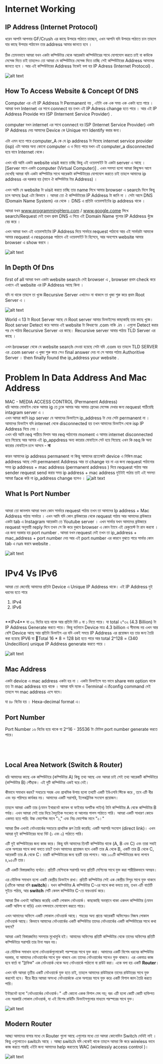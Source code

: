 # Internet Working


## IP Address (Internet Protocol) 

ধরেন আপনি আপনার GF/Crush এর কাছে উপহার পাঠাতে চাচ্ছেন,  এখন আপনি যদি উপহার পাঠাতে চান তাহলে  যার কাছে উপহার পাঠাবেন তার address আমার জানতে হবে । 
<br><br>
ঠিক তেমনভাবে আমরা যখন একটা কম্পিউটার থেকে আরেকটা কম্পিউটারের সাথে যোগাযোগ করতে চাই বা কাউকে মেসেজ দিতে চাই তাহলেও তো আমরা যে কম্পিউটারে মেসেজ দিতে চাচ্ছি সেই কম্পিউটারের Address আমাদের জানতে হবে । আর এই কম্পিউটারের Address টাকেই বলা হয় IP Adress (Internet Protocol) .  

![alt text](image.png)


## How To Access Website & Concept Of DNS 

Computer এর এই IP Address টা Permanent নয় , এইটা এক এক সময় এক একটা হতে পারে । আমরা যখন Internet এর সাথে connect হয় তখন এই IP Adress change হতে পারে । আর এই IP Address Provide করে ISP (Internent Service Provider) .  
<br>
computer যখন internet এর সাথে connect হয় ISP (Internet Service Provider) একটা IP Address দেয় আমাদের Device কে Unique ভাবে Identify করার জন্য। 
<br><br>
এটা এমন হতে পারে  computer_A কে যে ip address টা দিয়েছে internet service provider (isp) এটা আবার অন্য কোনো computer এ ও দিতে পারে যখন এই computer_a disconnected হয়ে যাবে Internet থেকে। 
<br><br>
এখন ধরি আমি একটা website visit করতে চাচ্ছি কিন্তু এই ওয়েবসাইট টা একটা server এ আছে । [Server মানে একটা computer (Virtual Computer)] . এখন সমস্যা হলো আমরা কিছুক্ষন আগে দেখেছি আমরা যদি একটা কম্পিউটার সাথে আরেকটা কম্পিউটারের যোগাযোগ করাতে চাই তাহলে আমাদের ip address এর দরকার হয় (মানে ঐ কম্পিউটার টার Address) ।
<br><br>
এখন আমি যে website টা visit করতে চাচ্ছি তার name লিখে আমার browser এ search দিলে কিন্তু চলে আসছে but এটা কিভাবে । আমরা তো ঐ কম্পিউটারের IP Address টা জানি না । সেটা আসে  DNS (Domain Name System) এর থেকে । DNS এ প্রতিটা ওয়েবসাইটের ip address থাকে । <br> 

আমরা যখন www.programmingHero.com / www.google.come লিখে search/Request  দেই তখন প্রথম DNS এ গিয়ে এই Domain Name গুলোর IP Address খুঁজে বের করে । <br>

এখন আমরা যখন এই ওয়েবসাইটের IP Address দিয়ে সার্ভারে request পাঠাবো আর এই সার্ভারটা আমাকে আমার request এ response পাঠাবে এই ওয়েবসাইট টা হিসেবে,  আর অবশেষে website আমার browser এ show করবে  । 

![alt text](image-1.png)


## In Depth Of Dns 


first of all আমরা যখন একটা website search দেই browser এ ,  browser প্রথম check করে এখানে এই website এর IP Address আছে কিনা । 

যদি না থাকে তাহলে তা খুজে Recursive Server এখানেও না থাকলে তা খুজা শুরু করে প্রথম Root Server এ । 

![alt text](image-2.png)

World এ 13 টা Root Server আছে যে Root server আমার ডিভাইসের কাছাকাছি তার কাছে খুজে। Root server Detect করে আমার এই website টা কিধরণের .com নাকি .in । এগুলো Detect করার পর সে পাঠায় Recursive Server এর কাছে। Recursive server  আবার পাঠায় TLD Server এর কাছে । 
<br><br>
এখন browser থেকে যে website search দেওয়া হয়েছে সেটা যদি .com হয় তাহলে TLD SERVER এর .com  server  এ খুজা শুরু করে সেও final answer দেয় না  সে  আবার পাঠায় Authoritive Server । then finally found the ip_address your website . 


# Problem In Data Address And Mac Address 

MAC - MEDIA ACCESS CONTROL (Permanent Address)
<br>
ধরি আমার মোবাইল থেকে আমার ig তে ঢুকে আমার আর আমার ফ্রেণ্ডের মেসেজ দেখার জন্য request পাঠিয়েছি  intagram server এ ।
<br>
এখন আমরা জানি isp server যে আমাদের ডিভাইসে ip_address টা দেয় সেটা permanent না । 
<br>
আমাদের ডিভাইস যদি internet থেকে disconnected হয় তখন আমাদের ডিভাইস থেকে isp IP Address  নিয়ে নেয় । 
<br>
এখন ধরি আমি req পাঠিয়ে দিলাম আর req পাঠানোর moment এ আমার internet disconnected হয়ে গিয়েছে আর আমার এই ip_appdress অন্য কারোর মোবাইলে সেট হয়ে গিয়েছে এখন কি req কি অন্য কারোর মোবাইলে চলে আসবে - **না** 
<br><br>
কারন আমাদের ip address permanent না কিন্তু আমাদের প্রত্যেকটা device এ নিজিস্ব mac address আছে সেটা permanent Address আর তা change হয় না এর জন্য request পাঠানোর সময় ip address   + mac address (permanent address ) দিয়ে request পাঠায় আর sender request send করার সময় ip address + mac address দুইটাই পাঠায় তাই এই সমস্যা আমরা face করি না ip_address change হলেও । 
![alt text](image-3.png)


## What Is Port Number 
<br>
আমরা তো জানলাম আমরা যখন কোন সার্ভারে request পাঠায় তখন তা আমাদের Ip address + Mac Address পাঠায় সার্ভারে । 
 এখন আমি যদি কোন ব্রাউজারের থেকে request পাঠায় আর আমাদের ব্রাউজারে একটা tab এ Instagram আরেকটা তে Youtube server । এখন  সার্ভার যখন আমাদের  ব্রাউজারে request অনুযায়ী reply দিবে তখন সে কি করে বুঝবে browser এ কোন ট্যাবে এই রেকুয়েস্ট টা রান করবো । এর জন্য দরকার হয় port number . আমরা যখন request দেই তখন তা ip_address + mac_address + port number দেয় আর এই port number এর কারনে বুঝতে পারে সার্ভার কোন tab এ run করবে website . 

![alt text](image-4.png)

 # IPv4 Vs IPv6 

আমরা তো জেনেছি আমাদের প্রতিটা Device এ Unique IP Address থাকে। এই IP Address দুই ধরনের হতে পারে 
1. IPv4
2. IPv6
<br>
**IPv4** যা ৩২ বিটের হয়ে থাকে আর প্রতিটা বিট ০ বা ১ নিতে পারে। যা total ২^৩২ (4.3 Billion)  টা IP Address Generate করতে পারে। কিন্তু বর্তমানে Device মাত্র 4.3 billion এ সীমাবদ্ব নয় এখন আর বেশি Device আছে আর প্রতিটা ডিভাইস এর  যদি একই সময়ে IP Address এর প্রয়োজন হয় তার জন্য তৈরি করা হয়েছে IPV6 যা Total 16 * 8  = 128 bit হতে পারে আর total 2^128 = (340 Undecillion)  unique IP Address generate করতে পারে । 

 ![alt text](image-5.png)
 

## Mac Address 

একটা device এ mac address একটা হয় না । একটা ডিভাইসে যত ভাবে share করার option থাকে তত টা mac address হয়ে থাকে । আমরা যদি ম্যাক এ Terminal এ ifconfig command দেই তাহলে সব mac address এসে যাবে। 

যা ৪৮ বিটের হয় । Hexa-decimal format এ।  

## Port Number 

Port Number ১৬ বিটের হয়ে থাকে যা 2^16 - 35536 টা টোটাল port number generate করতে পারে। 

<br><br> 
## Local Area Network (Switch & Router) 

ধরি আমাদের কাছে এক কম্পিউটারে (কম্পিউটার A) কিছু তথ্য আছে এবং আমরা চাই সেই তথ্য আরেকটি কম্পিউটারে (কম্পিউটার B) পৌঁছাক। এই দুটি কম্পিউটার একই ঘরে নেই।

কীভাবে সমাধান করব? সবচেয়ে সহজ এবং প্রাথমিক উপায় হলো তথ্যটি  একটি ইউএসবি স্টিকে করে , তবে এটি ধীর এবং বড় পরিসরে কার্যকর নয়। আমাদের একটি সরাসরি, ইলেকট্রনিক সংযোগ প্রয়োজন।

তাহলে আমরা একটি তার (যেমন ইথারনেট ক্যাবল বা ফাইবার অপটিক লাইন) টানি কম্পিউটার A থেকে কম্পিউটার B পর্যন্ত। এখন আমরা সেই তার দিয়ে বৈদ্যুতিক সংকেত বা আলোর পালস পাঠাতে পারি। আমরা একটি সাধারণ কোডে একমত হতে পারি: উচ্চ ভোল্টেজ মানে "১," এবং নিম্ন ভোল্টেজ মানে "০।"

আমরা ঠিক এখনই নেটওয়ার্কের সবচেয়ে প্রাথমিক রূপ তৈরি করেছি: একটি সরাসরি সংযোগ (direct link)। এখন আমরা দুই কম্পিউটারের মধ্যে বিট (১ এবং ০) পাঠাতে পারি।

এটি দুই কম্পিউটারের জন্য কাজ করে। কিন্তু যদি আমাদের তিনটি কম্পিউটার থাকে (A, B এবং C) এবং তারা সবাই একে অপরের সাথে কথা বলতে চায়? তখন আমাদের প্রয়োজন হবে একটি তার A থেকে B, একটি তার B থেকে C, আরেকটি তার A থেকে C। চারটি কম্পিউটারের জন্য ছয়টি তার লাগবে। আর ১০০টি কম্পিউটারের জন্য লাগবে ৪,৯৫০টি তার।

এটি একটি বিস্তারজনিত ব্যর্থতা। প্রতিটি মেশিনকে সরাসরি অন্য প্রতিটি মেশিনের সাথে যুক্ত করা শারীরিকভাবে অসম্ভব।

এর যৌক্তিক সমাধান হলো একটি কেন্দ্রীয় ডিভাইস রাখা। প্রতিটি কম্পিউটার সেই এক কেন্দ্রীয় বিন্দুর সাথে যুক্ত থাকবে (এটিকে আমরা বলি **switch**)। যখন কম্পিউটার A কম্পিউটার C-এর সাথে কথা বলতে চায়, তখন এটি বার্তাটি সুইচে পাঠায়, আর **switch** সেটি কেবল কম্পিউটার C-তে ফরওয়ার্ড করে।

আমরা ঠিক এখনই আবিষ্কার করেছি একটি লোকাল নেটওয়ার্ক। কাছাকাছি অবস্থানে থাকা একদল কম্পিউটার (যেমন একটি অফিস বা বাড়ি) এখন দক্ষভাবে যোগাযোগ করতে পারে।

এখন আমাদের অফিসে একটি লোকাল নেটওয়ার্ক আছে। শহরের অন্য প্রান্তে আরেকটি অফিসেরও নিজস্ব লোকাল নেটওয়ার্ক আছে। কিভাবে আমাদের নেটওয়ার্কের একটি কম্পিউটার তাদের নেটওয়ার্কের একটি কম্পিউটারের সাথে কথা বলবে?

আমরা একই বিস্তারজনিত সমস্যার মুখোমুখি হই। আমাদের অফিসের প্রতিটি কম্পিউটার থেকে তাদের অফিসের প্রতিটি কম্পিউটারে সরাসরি তার টানা সম্ভব নয়।

এর যৌক্তিক সমাধান হলো নেটওয়ার্কগুলোকেই পরস্পরের সাথে যুক্ত করা। আমাদের একটি বিশেষ ধরনের কম্পিউটার দরকার, যা আমাদের নেটওয়ার্কের সাথে যুক্ত থাকবে এবং তাদের নেটওয়ার্কের সাথেও যুক্ত থাকবে। এর একমাত্র কাজ হবে বার্তা বা "ট্রাফিক" এক নেটওয়ার্ক থেকে অন্য নেটওয়ার্কে পাঠানো বা রাউট  করা। একে বলা হয় একটি **Router**।

এখন যদি আমরা তৃতীয় একটি নেটওয়ার্কে যুক্ত হতে চাই, তাহলে আমাদের রাউটারকে তাদের রাউটারের সাথে যুক্ত করলেই হবে। ধীরে ধীরে আমরা অসংখ্য নেটওয়ার্ককে একে অপরের সাথে যুক্ত করে একটি বিশাল জাল তৈরি করতে পারি।

ইন্টারনেট হলো "নেটওয়ার্কের নেটওয়ার্ক।" এটি কোনো একক বিশাল মেঘ নয়; বরং এটি হলো কোটি কোটি ব্যক্তিগত এবং সরকারি লোকাল নেটওয়ার্ক, যা এই বিশেষ রাউটিং ডিভাইসগুলোর মাধ্যমে পরস্পরের সাথে যুক্ত।

![alt text](image-8.png)


## Modern Router 

আচ্ছা আমাদের বাসার মধ্যে যে Router গুলো আছে এগুলোর মধ্যে তো আমরা কোনোদিন Switch দেখিই নাই । কিন্তু এগুলোতেও switch আছে । আচ্ছা switch যদি থেকেই থাকে তাহলে আমরা কি করে wireless ভাবে কাজ করতে পারছি এইটা জন্য আমাদের help করতেছে  WAC (wirelessly access control )। 

![alt text](image-9.png)



